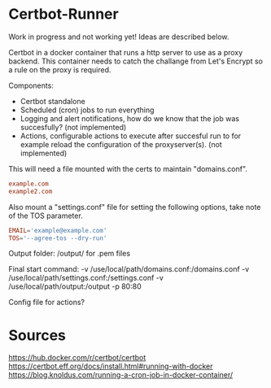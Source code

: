 # Certbot-Runner
Work in progress and not working yet!
Ideas are described below.

Certbot in a docker container that runs a http server to use as a proxy backend. 
This container needs to catch the challange from Let's Encrypt so a rule on the proxy is required. 

Components:
  - Certbot standalone
  - Scheduled (cron) jobs to run everything
  - Logging and alert notifications, how do we know that the job was succesfully? (not implemented)
  - Actions, configurable actions to execute after succesful run to for example reload the configuration of the proxyserver(s). (not implemented)

This will need a file mounted with the certs to maintain "domains.conf".
```domains.conf
example.com
example2.com
```

Also mount a "settings.conf" file for setting the following options, take note of the TOS parameter. 
```settings.conf
EMAIL='example@example.com'
TOS='--agree-tos --dry-run'
```

Output folder: /output/ for .pem files

Final start command:
-v /use/local/path/domains.conf:/domains.conf -v /use/local/path/settings.conf:/settings.conf -v /use/local/path/output:/output -p 80:80

Config file for actions?


# Sources
https://hub.docker.com/r/certbot/certbot 
https://certbot.eff.org/docs/install.html#running-with-docker 
https://blog.knoldus.com/running-a-cron-job-in-docker-container/ 